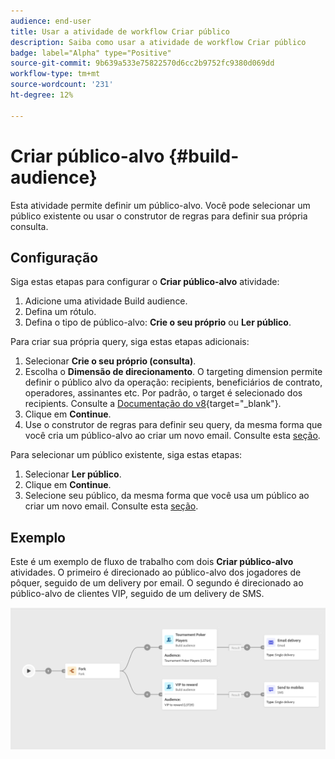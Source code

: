 ```yaml
---
audience: end-user
title: Usar a atividade de workflow Criar público
description: Saiba como usar a atividade de workflow Criar público
badge: label="Alpha" type="Positive"
source-git-commit: 9b639a533e75822570d6cc2b9752fc9380d069dd
workflow-type: tm+mt
source-wordcount: '231'
ht-degree: 12%

---
```



# Criar público-alvo {#build-audience}

Esta atividade permite definir um público-alvo. Você pode selecionar um público existente ou usar o construtor de regras para definir sua própria consulta.

<!--
The **Build audience** activity can be placed at the beginning of the workflow or after any other activity. Any activity can be placed after the **Build audience**.
-->

## Configuração

Siga estas etapas para configurar o **Criar público-alvo** atividade:

1. Adicione uma atividade Build audience.
1. Defina um rótulo.
1. Defina o tipo de público-alvo: **Crie o seu próprio** ou **Ler público**.

Para criar sua própria query, siga estas etapas adicionais:

1. Selecionar **Crie o seu próprio (consulta)**.
1. Escolha o **Dimensão de direcionamento**. O targeting dimension permite definir o público alvo da operação: recipients, beneficiários de contrato, operadores, assinantes etc. Por padrão, o target é selecionado dos recipients. Consulte a [Documentação do v8](https://experienceleague.adobe.com/docs/campaign/automation/workflows/introduction/wf-type/targeting-workflows.html#targeting-and-filtering-dimensions){target="_blank"}.
1. Clique em **Continue**.
1. Use o construtor de regras para definir seu query, da mesma forma que você cria um público-alvo ao criar um novo email. Consulte esta [seção](../../audience/segment-builder.md).

Para selecionar um público existente, siga estas etapas:

1. Selecionar **Ler público**.
1. Clique em **Continue**.
1. Selecione seu público, da mesma forma que você usa um público ao criar um novo email. Consulte esta [seção](../../audience/add-audience.md).

## Exemplo

Este é um exemplo de fluxo de trabalho com dois **Criar público-alvo** atividades. O primeiro é direcionado ao público-alvo dos jogadores de pôquer, seguido de um delivery por email. O segundo é direcionado ao público-alvo de clientes VIP, seguido de um delivery de SMS.

![](../assets/workflow-audience-example.png)